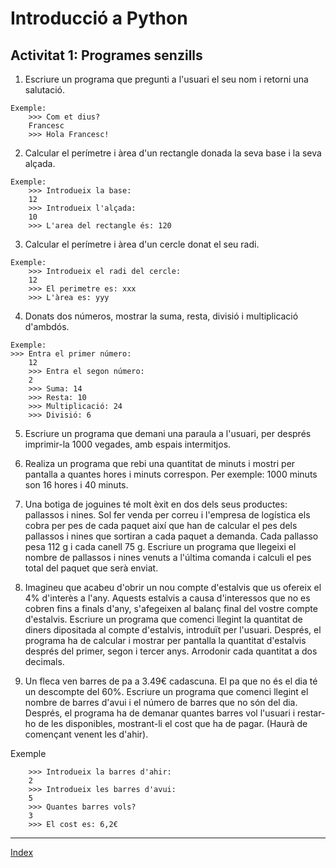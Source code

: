 # Introducció a Python
## Activitat 1: Programes senzills

1. Escriure un programa que pregunti a l'usuari el seu nom i retorni una salutació.
```
Exemple:
    >>> Com et dius?
    Francesc
    >>> Hola Francesc!
```
2. Calcular el perímetre i àrea d'un rectangle donada la seva base i la seva alçada.
```
Exemple:
    >>> Introdueix la base:
    12
    >>> Introdueix l'alçada: 
    10
    >>> L'area del rectangle és: 120
```

3. Calcular el perímetre i àrea d'un cercle donat el seu radi.
```
Exemple:
    >>> Introdueix el radi del cercle:
    12
    >>> El perimetre es: xxx
    >>> L'àrea es: yyy
```

4. Donats dos números, mostrar la suma, resta, divisió i multiplicació d'ambdós.
```
Exemple:
>>> Entra el primer número:
    12
    >>> Entra el segon número:
    2
    >>> Suma: 14
    >>> Resta: 10
    >>> Multiplicació: 24
    >>> Divisió: 6
``` 

5. Escriure un programa que demani una paraula a l'usuari, per després imprimir-la 1000 vegades, amb espais intermitjos.

6. Realiza un programa que rebi una quantitat de minuts i mostri per pantalla a quantes hores i minuts correspon. Per exemple: 1000 minuts son 16 hores i 40 minuts.

7. Una botiga de joguines té molt èxit en dos dels seus productes: pallassos i nines. Sol fer venda per correu i l'empresa de logística els cobra per pes de cada paquet així que han de calcular el pes dels pallassos i nines que sortiran a cada paquet a demanda. Cada pallasso pesa 112 g i cada canell 75 g. Escriure un programa que llegeixi el nombre de pallassos i nines venuts a l'última comanda i calculi el pes total del paquet que serà enviat.

8. Imagineu que acabeu d'obrir un nou compte d'estalvis que us ofereix el 4% d'interès a l'any. Aquests estalvis a causa d'interessos que no es cobren fins a finals d'any, s'afegeixen al balanç final del vostre compte d'estalvis. Escriure un programa que comenci llegint la quantitat de diners dipositada al compte d'estalvis, introduït per l'usuari. Després, el programa ha de calcular i mostrar per pantalla la quantitat d'estalvis després del primer, segon i tercer anys. Arrodonir cada quantitat a dos decimals.

9.  Un fleca ven barres de pa a 3.49€ cadascuna. El pa que no és el dia té un descompte del 60%. Escriure un programa que comenci llegint el nombre de barres d'avui i el número de barres que no són del dia. Després, el programa ha de demanar quantes barres vol l'usuari i restar-ho de les disponibles, mostrant-li el cost que ha de pagar. (Haurà de començant venent les d'ahir).

Exemple
```
    >>> Introdueix la barres d'ahir:
    2
    >>> Introdueix les barres d'avui: 
    5
    >>> Quantes barres vols?
    3
    >>> El cost es: 6,2€
```

***
[Index](../../../README.md)
